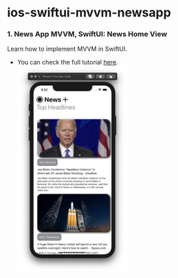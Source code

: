 # ios-swiftui-mvvm-newsapp

### 1. News App MVVM, SwiftUI: News Home View
Learn how to implement MVVM in SwiftUI.<br>
* You can check the full tutorial [here](https://www.youtube.com/watch?v=_eNAsnF9bZ4&list=PLbrKvTeCrFAf3BBqfGR9B9C5XXAVa6D4r).<br>
<img src="NewsApp/screenshot/preview.png" width=256 />&nbsp;

